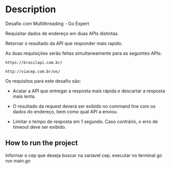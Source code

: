 # Description

Desafio com Multithreading - Go Expert

Requisitar dados de endereço em duas APIs distintas.

Retornar o resultado da API que responder mais rapido.

As duas requisições serão feitas simultaneamente para as seguintes APIs:

    https://brasilapi.com.br/

    http://viacep.com.br/ws/

Os requisitos para este desafio são:

- Acatar a API que entregar a resposta mais rápida e descartar a resposta mais lenta.

- O resultado da request deverá ser exibido no command line com os dados do endereço, bem como qual API a enviou.

- Limitar o tempo de resposta em 1 segundo. Caso contrário, o erro de timeout deve ser exibido.

## How to run the project

Informar o cep que deseja buscar na variavel cep.
executar no terminal go run main.go